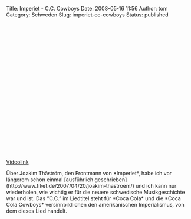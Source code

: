 Title: Imperiet - C.C. Cowboys
Date: 2008-05-16 11:56
Author: tom
Category: Schweden
Slug: imperiet-cc-cowboys
Status: published

<p>
<object width="425" height="355">
<param name="movie" value="http://www.youtube.com/v/W3QxXNXZr-4&amp;hl=en"></param><param name="wmode" value="transparent"></param>

<embed src="http://www.youtube.com/v/W3QxXNXZr-4&amp;hl=en" type="application/x-shockwave-flash" wmode="transparent" width="425" height="355">
</embed>
</object>
  
[Videolink](http://youtube.com/watch?v=W3QxXNXZr-4)

</p>
Über Joakim Thåström, den Frontmann von *Imperiet*, habe ich vor
längerem schon einmal [ausführlich
geschrieben](http://www.fiket.de/2007/04/20/joakim-thastroem/) und ich
kann nur wiederholen, wie wichtig er für die neuere schwedische
Musikgeschichte war und ist. Das “C.C.” im Liedtitel steht für *Coca
Cola* und die *Coca Cola Cowboys* versinnbildlichen den amerikanischen
Imperialismus, von dem dieses Lied handelt.

